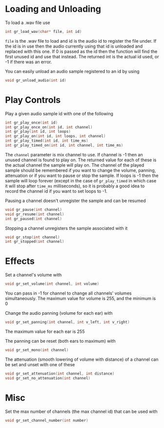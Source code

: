 # Loading and Unloading

To load a .wav file use

```c
int gr_load_wav(char* file, int id)
```

``file`` is the .wav file to load and id is the audio id to register the file under. If the id is in use then the audio currently using that id is unloaded and replaced with this one. If 0 is passed as the id then the function will find the first unused id and use that instead. The returned int is the actual id used, or -1 if there was an error.

You can easily unload an audio sample registered to an id by using

```c
void gr_unload_audio(int id)
```

# Play Controls

Play a given audio sample id with one of the following

```c
int gr_play_once(int id)
int gr_play_once_on(int id, int channel)
int gr_play(int id, int loops)
int gr_play_on(int id, int loops, int channel)
int gr_play_timed(int id, int time_ms)
int gr_play_timed_on(int id, int channel, int time_ms)
```

The ``channel`` parameter is mix channel to use. If channel is -1 then an unused channel is found to play on. The returned value for each of these is the actual channel the sample will play on. The channel of the played sample should be remembered if you want to change the volume, panning, attenuation or if you want to pause or stop the sample. If loops is -1 then the sample will loop forever (except in the case of ``gr_play_timed`` in which case it will stop after ``time_ms`` milliseconds), so it is probably a good idea to record the channel id if you want to set loops to -1.

Pausing a channel doesn't unregister the sample and can be resumed

```c
void gr_pause(int channel)
void gr_resume(int channel)
int gr_paused(int channel)
```

Stopping a channel unregisters the sample associated with it

```c
void gr_stop(int channel)
int gr_stopped(int channel)
```

# Effects

Set a channel's volume with

```c
void gr_set_volume(int channel, int volume)
```

You can pass in -1 for channel to change all channels' volumes simultaneously. The maximum value for volume is 255, and the minimum is 0

Change the audio panning (volume for each ear) with

```c
void gr_set_panning(int channel, int v_left, int v_right)
```

The maximum value for each ear is 255

The panning can be reset (both ears to maximum) with

```c
void gr_set_mono(int channel)
```

The attenuation (smooth lowering of volume with distance) of a channel can be set and unset with one of these

```c
void gr_set_attenuation(int channel, int distance)
void gr_set_no_attenuation(int channel)
```

# Misc

Set the max number of channels (the max channel id) that can be used with

```c
void gr_set_channel_number(int number)
```